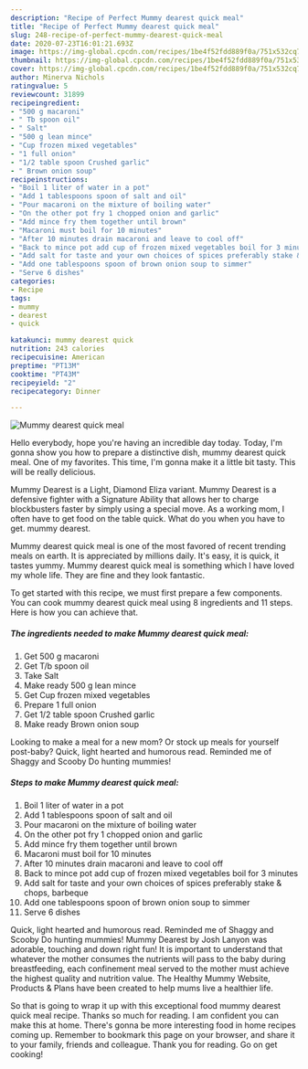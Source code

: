 ```yaml
---
description: "Recipe of Perfect Mummy dearest quick meal"
title: "Recipe of Perfect Mummy dearest quick meal"
slug: 248-recipe-of-perfect-mummy-dearest-quick-meal
date: 2020-07-23T16:01:21.693Z
image: https://img-global.cpcdn.com/recipes/1be4f52fdd889f0a/751x532cq70/mummy-dearest-quick-meal-recipe-main-photo.jpg
thumbnail: https://img-global.cpcdn.com/recipes/1be4f52fdd889f0a/751x532cq70/mummy-dearest-quick-meal-recipe-main-photo.jpg
cover: https://img-global.cpcdn.com/recipes/1be4f52fdd889f0a/751x532cq70/mummy-dearest-quick-meal-recipe-main-photo.jpg
author: Minerva Nichols
ratingvalue: 5
reviewcount: 31899
recipeingredient:
- "500 g macaroni"
- " Tb spoon oil"
- " Salt"
- "500 g lean mince"
- "Cup frozen mixed vegetables"
- "1 full onion"
- "1/2 table spoon Crushed garlic"
- " Brown onion soup"
recipeinstructions:
- "Boil 1 liter of water in a pot"
- "Add 1 tablespoons spoon of salt and oil"
- "Pour macaroni on the mixture of boiling water"
- "On the other pot fry 1 chopped onion and garlic"
- "Add mince fry them together until brown"
- "Macaroni must boil for 10 minutes"
- "After 10 minutes drain macaroni and leave to cool off"
- "Back to mince pot add cup of frozen mixed vegetables boil for 3 minutes"
- "Add salt for taste and your own choices of spices preferably stake &amp; chops, barbeque"
- "Add one tablespoons spoon of brown onion soup to simmer"
- "Serve 6 dishes"
categories:
- Recipe
tags:
- mummy
- dearest
- quick

katakunci: mummy dearest quick 
nutrition: 243 calories
recipecuisine: American
preptime: "PT13M"
cooktime: "PT43M"
recipeyield: "2"
recipecategory: Dinner

---
```



![Mummy dearest quick meal](https://img-global.cpcdn.com/recipes/1be4f52fdd889f0a/751x532cq70/mummy-dearest-quick-meal-recipe-main-photo.jpg)

Hello everybody, hope you're having an incredible day today. Today, I'm gonna show you how to prepare a distinctive dish, mummy dearest quick meal. One of my favorites. This time, I'm gonna make it a little bit tasty. This will be really delicious.

Mummy Dearest is a Light, Diamond Eliza variant. Mummy Dearest is a defensive fighter with a Signature Ability that allows her to charge blockbusters faster by simply using a special move. As a working mom, I often have to get food on the table quick. What do you when you have to get. mummy dearest.

Mummy dearest quick meal is one of the most favored of recent trending meals on earth. It is appreciated by millions daily. It's easy, it is quick, it tastes yummy. Mummy dearest quick meal is something which I have loved my whole life. They are fine and they look fantastic.


To get started with this recipe, we must first prepare a few components. You can cook mummy dearest quick meal using 8 ingredients and 11 steps. Here is how you can achieve that.

<!--inarticleads1-->

##### The ingredients needed to make Mummy dearest quick meal:

1. Get 500 g macaroni
1. Get  T/b spoon oil
1. Take  Salt
1. Make ready 500 g lean mince
1. Get Cup frozen mixed vegetables
1. Prepare 1 full onion
1. Get 1/2 table spoon Crushed garlic
1. Make ready  Brown onion soup


Looking to make a meal for a new mom? Or stock up meals for yourself post-baby? Quick, light hearted and humorous read. Reminded me of Shaggy and Scooby Do hunting mummies! 

<!--inarticleads2-->

##### Steps to make Mummy dearest quick meal:

1. Boil 1 liter of water in a pot
1. Add 1 tablespoons spoon of salt and oil
1. Pour macaroni on the mixture of boiling water
1. On the other pot fry 1 chopped onion and garlic
1. Add mince fry them together until brown
1. Macaroni must boil for 10 minutes
1. After 10 minutes drain macaroni and leave to cool off
1. Back to mince pot add cup of frozen mixed vegetables boil for 3 minutes
1. Add salt for taste and your own choices of spices preferably stake &amp; chops, barbeque
1. Add one tablespoons spoon of brown onion soup to simmer
1. Serve 6 dishes


Quick, light hearted and humorous read. Reminded me of Shaggy and Scooby Do hunting mummies! Mummy Dearest by Josh Lanyon was adorable, touching and down right fun! It is important to understand that whatever the mother consumes the nutrients will pass to the baby during breastfeeding, each confinement meal served to the mother must achieve the highest quality and nutrition value. The Healthy Mummy Website, Products &amp; Plans have been created to help mums live a healthier life. 

So that is going to wrap it up with this exceptional food mummy dearest quick meal recipe. Thanks so much for reading. I am confident you can make this at home. There's gonna be more interesting food in home recipes coming up. Remember to bookmark this page on your browser, and share it to your family, friends and colleague. Thank you for reading. Go on get cooking!
